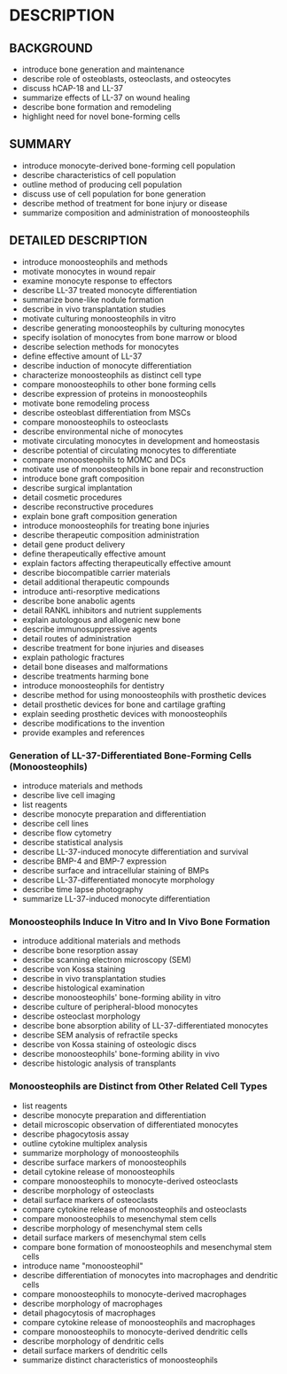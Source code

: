 # DESCRIPTION

## BACKGROUND

- introduce bone generation and maintenance
- describe role of osteoblasts, osteoclasts, and osteocytes
- discuss hCAP-18 and LL-37
- summarize effects of LL-37 on wound healing
- describe bone formation and remodeling
- highlight need for novel bone-forming cells

## SUMMARY

- introduce monocyte-derived bone-forming cell population
- describe characteristics of cell population
- outline method of producing cell population
- discuss use of cell population for bone generation
- describe method of treatment for bone injury or disease
- summarize composition and administration of monoosteophils

## DETAILED DESCRIPTION

- introduce monoosteophils and methods
- motivate monocytes in wound repair
- examine monocyte response to effectors
- describe LL-37 treated monocyte differentiation
- summarize bone-like nodule formation
- describe in vivo transplantation studies
- motivate culturing monoosteophils in vitro
- describe generating monoosteophils by culturing monocytes
- specify isolation of monocytes from bone marrow or blood
- describe selection methods for monocytes
- define effective amount of LL-37
- describe induction of monocyte differentiation
- characterize monoosteophils as distinct cell type
- compare monoosteophils to other bone forming cells
- describe expression of proteins in monoosteophils
- motivate bone remodeling process
- describe osteoblast differentiation from MSCs
- compare monoosteophils to osteoclasts
- describe environmental niche of monocytes
- motivate circulating monocytes in development and homeostasis
- describe potential of circulating monocytes to differentiate
- compare monoosteophils to MOMC and DCs
- motivate use of monoosteophils in bone repair and reconstruction
- introduce bone graft composition
- describe surgical implantation
- detail cosmetic procedures
- describe reconstructive procedures
- explain bone graft composition generation
- introduce monoosteophils for treating bone injuries
- describe therapeutic composition administration
- detail gene product delivery
- define therapeutically effective amount
- explain factors affecting therapeutically effective amount
- describe biocompatible carrier materials
- detail additional therapeutic compounds
- introduce anti-resorptive medications
- describe bone anabolic agents
- detail RANKL inhibitors and nutrient supplements
- explain autologous and allogenic new bone
- describe immunosuppressive agents
- detail routes of administration
- describe treatment for bone injuries and diseases
- explain pathologic fractures
- detail bone diseases and malformations
- describe treatments harming bone
- introduce monoosteophils for dentistry
- describe method for using monoosteophils with prosthetic devices
- detail prosthetic devices for bone and cartilage grafting
- explain seeding prosthetic devices with monoosteophils
- describe modifications to the invention
- provide examples and references

### Generation of LL-37-Differentiated Bone-Forming Cells (Monoosteophils)

- introduce materials and methods
- describe live cell imaging
- list reagents
- describe monocyte preparation and differentiation
- describe cell lines
- describe flow cytometry
- describe statistical analysis
- describe LL-37-induced monocyte differentiation and survival
- describe BMP-4 and BMP-7 expression
- describe surface and intracellular staining of BMPs
- describe LL-37-differentiated monocyte morphology
- describe time lapse photography
- summarize LL-37-induced monocyte differentiation

### Monoosteophils Induce In Vitro and In Vivo Bone Formation

- introduce additional materials and methods
- describe bone resorption assay
- describe scanning electron microscopy (SEM)
- describe von Kossa staining
- describe in vivo transplantation studies
- describe histological examination
- describe monoosteophils' bone-forming ability in vitro
- describe culture of peripheral-blood monocytes
- describe osteoclast morphology
- describe bone absorption ability of LL-37-differentiated monocytes
- describe SEM analysis of refractile specks
- describe von Kossa staining of osteologic discs
- describe monoosteophils' bone-forming ability in vivo
- describe histologic analysis of transplants

### Monoosteophils are Distinct from Other Related Cell Types

- list reagents
- describe monocyte preparation and differentiation
- detail microscopic observation of differentiated monocytes
- describe phagocytosis assay
- outline cytokine multiplex analysis
- summarize morphology of monoosteophils
- describe surface markers of monoosteophils
- detail cytokine release of monoosteophils
- compare monoosteophils to monocyte-derived osteoclasts
- describe morphology of osteoclasts
- detail surface markers of osteoclasts
- compare cytokine release of monoosteophils and osteoclasts
- compare monoosteophils to mesenchymal stem cells
- describe morphology of mesenchymal stem cells
- detail surface markers of mesenchymal stem cells
- compare bone formation of monoosteophils and mesenchymal stem cells
- introduce name "monoosteophil"
- describe differentiation of monocytes into macrophages and dendritic cells
- compare monoosteophils to monocyte-derived macrophages
- describe morphology of macrophages
- detail phagocytosis of macrophages
- compare cytokine release of monoosteophils and macrophages
- compare monoosteophils to monocyte-derived dendritic cells
- describe morphology of dendritic cells
- detail surface markers of dendritic cells
- summarize distinct characteristics of monoosteophils

